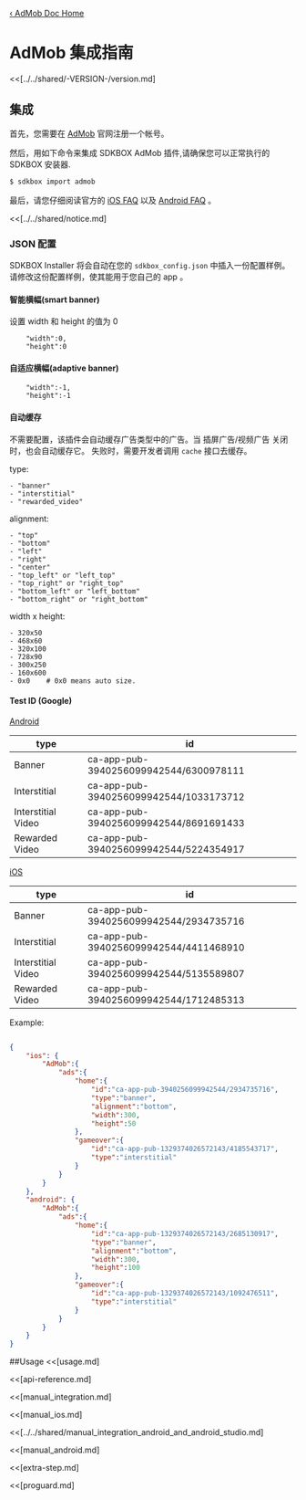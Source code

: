 [&#8249; AdMob Doc Home](./)

<h1>AdMob 集成指南</h1>
<<[../../shared/-VERSION-/version.md]

## 集成
首先，您需要在 [AdMob](https://www.google.com/admob/) 官网注册一个帐号。

然后，用如下命令来集成 SDKBOX AdMob 插件,请确保您可以正常执行的 SDKBOX 安装器.
```bash
$ sdkbox import admob
```

最后，请您仔细阅读官方的 [iOS FAQ](https://developers.google.com/admob/ios/quick-start#faq) 以及 [Android FAQ](https://developers.google.com/admob/android/quick-start#faq) 。

<<[../../shared/notice.md]

<!--## Configuration
<<[../../shared/sdkbox_cloud.md]
<<[../../shared/remote_application_config.md]-->

### JSON 配置
SDKBOX Installer 将会自动在您的 `sdkbox_config.json` 中插入一份配置样例。请修改这份配置样例，使其能用于您自己的 app 。

#### 智能横幅(smart banner)

设置 width 和 height 的值为 0
```
    "width":0,
    "height":0
```

#### 自适应横幅(adaptive banner)

```
    "width":-1,
    "height":-1
```
#### 自动缓存

不需要配置，该插件会自动缓存广告类型中的广告。当 插屏广告/视频广告 关闭时，也会自动缓存它。
失败时，需要开发者调用 `cache` 接口去缓存。

type:

    - "banner"
    - "interstitial"
    - "rewarded_video"

alignment:

    - "top"
    - "bottom"
    - "left"
    - "right"
    - "center"
    - "top_left" or "left_top"
    - "top_right" or "right_top"
    - "bottom_left" or "left_bottom"
    - "bottom_right" or "right_bottom"

width x height:

    - 320x50
    - 468x60
    - 320x100
    - 728x90
    - 300x250
    - 160x600
    - 0x0    # 0x0 means auto size.

#### Test ID (Google)

[Android](https://developers.google.com/admob/ios/test-ads)

| type               | id                                     |
| ------------------ | -------------------------------------- |
| Banner             | ca-app-pub-3940256099942544/6300978111 |
| Interstitial       | ca-app-pub-3940256099942544/1033173712 |
| Interstitial Video | ca-app-pub-3940256099942544/8691691433 |
| Rewarded Video     | ca-app-pub-3940256099942544/5224354917 |

[iOS](https://developers.google.com/admob/android/test-ads)

| type               | id                                     |
| ------------------ | -------------------------------------- |
| Banner             | ca-app-pub-3940256099942544/2934735716 |
| Interstitial       | ca-app-pub-3940256099942544/4411468910 |
| Interstitial Video | ca-app-pub-3940256099942544/5135589807 |
| Rewarded Video     | ca-app-pub-3940256099942544/1712485313 |

Example:
```json

{
    "ios": {
        "AdMob":{
            "ads":{
                "home":{
                    "id":"ca-app-pub-3940256099942544/2934735716",
                    "type":"banner",
                    "alignment":"bottom",
                    "width":300,
                    "height":50
                },
                "gameover":{
                    "id":"ca-app-pub-1329374026572143/4185543717",
                    "type":"interstitial"
                }
            }
        }
    },
    "android": {
        "AdMob":{
            "ads":{
                "home":{
                    "id":"ca-app-pub-1329374026572143/2685130917",
                    "type":"banner",
                    "alignment":"bottom",
                    "width":300,
                    "height":100
                },
                "gameover":{
                    "id":"ca-app-pub-1329374026572143/1092476511",
                    "type":"interstitial"
                }
            }
        }
    }
}

```

##Usage
<<[usage.md]

<<[api-reference.md]

<<[manual_integration.md]

<<[manual_ios.md]

<<[../../shared/manual_integration_android_and_android_studio.md]

<<[manual_android.md]

<<[extra-step.md]

<<[proguard.md]

